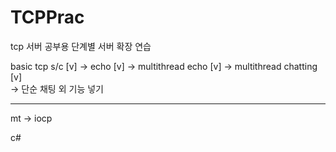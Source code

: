 # TCPPrac

tcp 서버 공부용 단계별 서버 확장 연습

basic tcp s/c [v] -> echo [v] -> multithread echo [v] -> multithread chatting [v] </br>
-> 단순 채팅 외 기능 넣기

-------------------------------------------------------------------------------------------

mt -> iocp

c#
